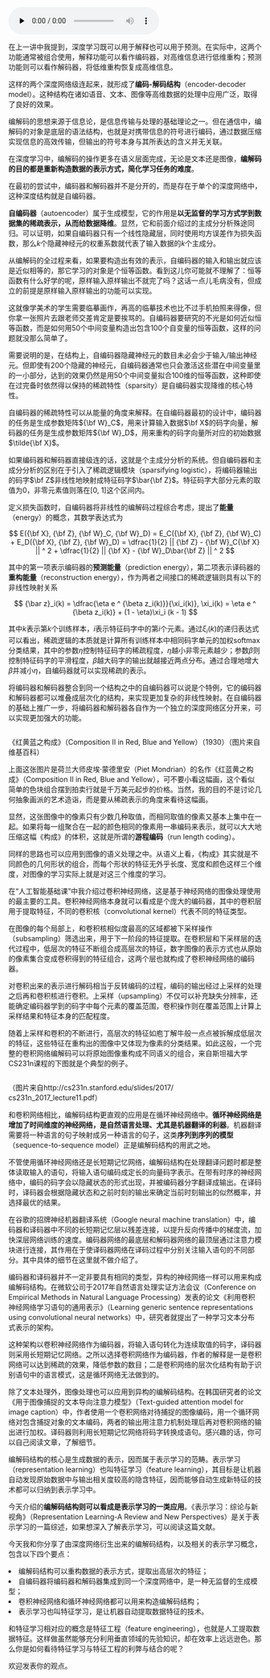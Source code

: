 <audio id="audio" title="24 | 深度编解码：表示学习" controls="" preload="none"><source id="mp3" src="https://static001.geekbang.org/resource/audio/b4/3d/b435a493ef49379d51b3c7707f0b4a3d.mp3"></audio>

在上一讲中我提到，深度学习既可以用于解释也可以用于预测。在实际中，这两个功能通常被组合使用，解释功能可以看作编码器，对高维信息进行低维重构；预测功能则可以看作解码器，将低维重构恢复成高维信息。

这样的两个深度网络级连起来，就形成了**编码-解码结构**（encoder-decoder model）。这种结构在诸如语音、文本、图像等高维数据的处理中应用广泛，取得了良好的效果。

编解码的思想来源于信息论，是信息传输与处理的基础理论之一。但在通信中，编解码的对象是底层的语法结构，也就是对携带信息的符号进行编码，通过数据压缩实现信息的高效传输，但输出的符号本身与其所表达的含义并无关联。

在深度学习中，编解码的操作更多在语义层面完成，无论是文本还是图像，**编解码的目的都是重新构造数据的表示方式，简化学习任务的难度**。

在最初的尝试中，编码器和解码器并不是分开的，而是存在于单个的深度网络中，这种深度结构就是自编码器。

**自编码器**（autoencoder）属于生成模型，它的作用是**以无监督的学习方式学到数据集的稀疏表示，从而给数据降维**。显然，它和前面介绍过的主成分分析殊途同归。可以证明，如果自编码器只有一个线性隐藏层，同时使用均方误差作为损失函数，那么$k$个隐藏神经元的权重系数就代表了输入数据的$k$个主成分。

从编解码的全过程来看，如果要构造出有效的表示，自编码器的输入和输出就应该是近似相等的，那它学习的对象是个恒等函数。看到这儿你可能就不理解了：恒等函数有什么好学的呢，原样输入原样输出不就完了吗？这话一点儿毛病没有，但成立的前提是原样输入原样输出的功能可以实现。

这就像学美术的学生需要临摹画作，再高的临摹技术也比不过手机拍照来得像，但你拿一张照片去跟老师交差肯定是要挨骂的。自编码器要研究的不光是如何近似恒等函数，而是如何用50个中间变量构造出包含100个自变量的恒等函数，这样的问题就没那么简单了。

需要说明的是，在结构上，自编码器隐藏神经元的数目未必会少于输入/输出神经元。但即使有200个隐藏的神经元，自编码器通常也只会激活这些潜在中间变量里的一小部分，达到的效果仍然是用50个中间变量拟合100维的恒等函数，这种即使在过完备时依然得以保持的稀疏特性（sparsity）是自编码器实现降维的核心特性。

自编码器的稀疏特性可以从能量的角度来解释。在自编码器最初的设计中，编码器的任务是生成参数矩阵${\bf W}_C$，用来计算输入数据$\bf X$的码字向量，解码器的任务是生成参数矩阵${\bf W}_D$，用来重构的码字向量所对应的初始数据$\tilde{\bf X}$。

如果编码器和解码器直接级连的话，这就是个主成分分析的系统。但自编码器和主成分分析的区别在于引入了稀疏逻辑模块（sparsifying logistic），将编码器输出的码字$\bf Z$非线性地映射成特征码字$\bar{\bf Z}$。特征码字大部分元素的取值为0，非零元素值则落在[0, 1]这个区间内。

定义损失函数时，自编码器将非线性的编解码过程综合考虑，提出了**能量**（energy）的概念，其数学表达式为

$$ E({\bf X}, {\bf Z}, {\bf W}_C, {\bf W}_D) = E_C({\bf X}, {\bf Z}, {\bf W}_C) + E_D({\bf X}, {\bf Z}, {\bf W}_D) = \dfrac{1}{2} || {\bf Z} - {\bf W}_C{\bf X} || ^ 2 + \dfrac{1}{2} || {\bf X} - {\bf W}_D\bar{\bf Z} || ^ 2 $$

其中的第一项表示编码器的**预测能量**（prediction energy），第二项表示译码器的**重构能量**（reconstruction energy），作为两者之间接口的稀疏逻辑则具有以下的非线性映射关系

$$ {\bar z}_i(k) = \dfrac{\eta e ^ {\beta z_i(k)}}{\xi_i(k)}, \xi_i(k) = \eta e ^ {\beta z_i(k)} + (1 - \eta)\xi_i (k - 1) $$

其中$k$表示第$k$个训练样本，$i$表示特征码字中的第$i$个元素。通过$\xi_i(k)$的递归表达式可以看出，稀疏逻辑的本质就是计算所有训练样本中相同码字单元的加权softmax分类结果，其中的参数$\eta$控制特征码字的稀疏程度，$\eta$越小非零元素越少；参数$\beta$则控制特征码字的平滑程度，$\beta$越大码字的输出就越接近两点分布。通过合理地增大$\beta$并减小$\eta$，自编码器就可以实现稀疏的表示。

将编码器和解码器整合到同一个结构之中的自编码器可以说是个特例，它的编码器和解码器都可以堆叠成层次化的结构，来实现更加复杂的非线性映射。在自编码器的基础上推广一步，将编码器和解码器各自作为一个独立的深度网络区分开来，可以实现更加强大的功能。

<img src="https://static001.geekbang.org/resource/image/bb/4d/bb0c87c3718f644292a92057696b474d.jpg" alt="" />

《红黄蓝之构成》（Composition II in Red, Blue and Yellow）（1930）（图片来自维基百科）

上面这张图片是荷兰大师皮埃·蒙德里安（Piet Mondrian）的名作《红蓝黄之构成》（Composition II in Red, Blue and Yellow），可不要小看这幅画，这个看似简单的色块组合摆到拍卖行就是千万美元起步的价格。当然，我的目的不是讨论几何抽象画派的艺术造诣，而是要从稀疏表示的角度来看待这幅画。

显然，这张图像中的像素只有少数几种取值，而相同取值的像素又基本上集中在一起。如果将每一组聚合在一起的颜色相同的像素用一串编码来表示，就可以大大地压缩这幅《构成》的体积，这就是所谓的**游程编码**（run length coding）。

同样的思路也可以应用到图像的语义处理之中。从语义上看，《构成》其实就是不同颜色的几何形状的组合，而每个形状的特征无外乎长度、宽度和颜色这样三个维度，对图像的学习实际上就是对这三个维度的学习。

在“人工智能基础课”中我介绍过卷积神经网络，这是基于神经网络的图像处理使用的最主要的工具。卷积神经网络本身就可以看成是个庞大的编码器，其中的卷积层用于提取特征，不同的卷积核（convolutional kernel）代表不同的特征类型。

在图像的每个局部上，和卷积核相似度最高的区域都被下采样操作（subsampling）筛选出来，用于下一阶段的特征提取。在卷积层和下采样层的迭代过程中，低层次的特征不断组合成高层次的特征，数字图像的表示方式也从原始的像素集合变成卷积得到的特征组合，这两个层也就构成了卷积神经网络的编码器。

对卷积出来的表示进行解码相当于反转编码的过程，编码的输出经过上采样的处理之后再和卷积核进行卷积。上采样（upsampling）不仅可以补充缺失分辨率，还能确定编码器学到的码字中每个元素的覆盖范围，卷积操作则在覆盖范围上计算上采样结果和特征本身的匹配程度。

随着上采样和卷积的不断进行，高层次的特征如庖丁解牛般一点点被拆解成低层次的特征，这些特征在重构出的图像中又体现为像素的分类结果。如此这般，一个完整的卷积网络编解码可以将原始图像重构成不同语义的组合，来自斯坦福大学CS231n课程的下图就是个典型的例子。

<img src="https://static001.geekbang.org/resource/image/bc/95/bc40ddc12fd1da0b371a5e5c45558395.png" alt="" />

（图片来自http://cs231n.stanford.edu/slides/2017/<br />
cs231n_2017_lecture11.pdf）

和卷积网络相比，编解码结构更直观的应用是在循环神经网络中。**循环神经网络是增加了时间维度的神经网络，是自然语言处理、尤其是机器翻译的利器**。机器翻译需要将一种语言的句子映射成另一种语言的句子，这类**序列到序列的模型**（sequence-to-sequence model）正是编解码结构的用武之地。

不管使用循环神经网络还是长短期记忆网络，编解码结构在处理翻译问题时都是整体读取输入的语句，将输入语句编码成定长的向量码字表示。在带有时序的神经网络中，编码的码字会以隐藏状态的形式出现，并被编码器分字翻译成输出。在译码时，译码器会根据隐藏状态和之前时刻的输出来确定当前时刻输出的似然概率，并选择最优的结果。

在谷歌的招牌神经机器翻译系统（Google neural machine translation）中，编码器和译码器中不同的长短期记忆层以残差连接，以提升反向传播中的梯度流，加快深层网络训练的速度。编码器网络的最底层和解码器网络的最顶层通过注意力模块进行连接，其作用在于使译码器网络在译码过程中分别关注输入语句的不同部分。其中具体的细节在这里就不做介绍了。

编码器和译码器并不一定非要具有相同的类型，异构的神经网络一样可以用来构成编解码结构。在微软公司于2017年自然语言处理实证方法会议（Conference on Empirical Methods in Natural Language Processing）发表的论文《利用卷积神经网络学习语句的通用表示》（Learning generic sentence representations using convolutional neural networks）中，研究者就提出了一种学习文本分布式表示的架构。

这种架构以卷积神经网络作为编码器，将输入语句转化为连续取值的码字，译码器则采用长短期记忆网络。之所以选择卷积网络作为编码器，作者的解释是一是卷积网络可以达到稀疏的效果，降低参数的数目；二是卷积网络的层次化结构有助于识别语句中的语言模式，这是循环网络无法做到的。

除了文本处理外，图像处理也可以应用到异构的编解码结构。在韩国研究者的论文《用于图像捕捉的文本导向注意力模型》（Text-guided attention model for image caption）中，作者使用一个卷积网络对待捕捉的图像编码，用一个循环网络对包含捕捉对象的文本编码，两者的输出用注意力机制处理后再对卷积网络的输出进行加权。译码器则利用长短期记忆网络将码字转换成语句。感兴趣的话，你可以自己阅读文章，了解细节。

编解码结构的核心是生成数据的表示，因而属于表示学习的范畴。表示学习（representation learning）也叫特征学习（feature learning），其目标是让机器自动发现原始数据中与输出相关度较高的隐含特征，因而能够自动生成新特征的技术都可以归纳到表示学习中。

今天介绍的**编解码结构则可以看成是表示学习的一类应用**。《表示学习：综论与新视角》（Representation Learning-A Review and New Perspectives）是关于表示学习的一篇综述，如果想深入了解表示学习，可以阅读这篇文献。

今天我和你分享了由深度网络衍生出来的编解码结构，以及相关的表示学习概念，包含以下四个要点：

<li>
编解码结构可以重构数据的表示方式，提取出高层次的特征；
</li>
<li>
自编码器将编码器和解码器集成到同一个深度网络中，是一种无监督的生成模型；
</li>
<li>
卷积神经网络和循环神经网络都可以用来构造编解码结构；
</li>
<li>
表示学习也叫特征学习，是让机器自动提取数据特征的技术。
</li>

和特征学习相对应的概念是特征工程（feature engineering），也就是人工提取数据特征。这样做虽然能够充分利用垂直领域的先验知识，却在效率上远远逊色。那么你是如何看待特征学习与特征工程的利弊与结合的呢？

欢迎发表你的观点。

<img src="https://static001.geekbang.org/resource/image/b4/e5/b472670030ffe23904c2b0e16d11d4e5.jpg" alt="" />


